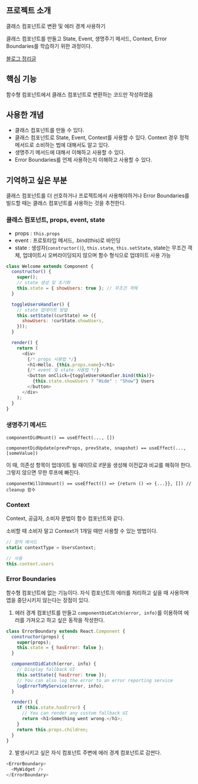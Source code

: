 ## 프로젝트 소개

클래스 컴포넌트로 변환 및 에러 경계 사용하기

클래스 컴포넌트를 만들고 State, Event, 생명주기 메서드, Context, Error Boundaries를 학습하기 위한 과정이다.

[블로그 정리글](https://github.com/jhan117/react-practice-projects/blob/main/study-notes/2022-12-28-react-learn9.md)

## 핵심 기능

함수형 컴포넌트에서 클래스 컴포넌트로 변환하는 코드만 작성하였음

## 사용한 개념

- 클래스 컴포넌트를 만들 수 있다.
- 클래스 컴포넌트로 State, Event, Context를 사용할 수 있다.
  Context 경우 정적 메서드로 소비하는 법에 대해서도 알고 있다.
- 생명주기 메서드에 대해서 이해하고 사용할 수 있다.
- Error Boundaries를 언제 사용하는지 이해하고 사용할 수 있다.

## 기억하고 싶은 부분

클래스 컴포넌트를 더 선호하거나 프로젝트에서 사용해야하거나 Error Boundaries를 빌드할 때는 클래스 컴포넌트를 사용하는 것을 추천한다.

### 클래스 컴포넌트, props, event, state

- props : `this.props`
- event : 프로토타입 메서드, .bind(this)로 바인딩
- state : 생성자(`constructor()`), `this.state`, `this.setState`, state는 무조건 객체, 업데이트시 오버라이딩되지 않으며 함수 형식으로 업데이트 사용 가능

```javascript
class Welcome extends Component {
  constructor() {
    super();
    // state 생성 및 초기화
    this.state = { showUsers: true }; // 무조건 객체
  }

  toggleUsersHandler() {
    // state 업데이트 방법
    this.setState((curState) => ({
      showUsers: !curState.showUsers,
    }));
  }

  render() {
    return (
      <div>
        {/* props 사용법 */}
        <h1>Hello, {this.props.name}</h1>
        {/* event 및 state 사용법 */}
        <button onClick={toggleUsersHandler.bind(this)}>
          {this.state.showUsers ? "Hide" : "Show"} Users
        </button>
      </div>
    );
  }
}
```

### 생명주기 메서드

`componentDidMount() == useEffect(..., [])`

`componentDidUpdate(prevProps, prevState, snapshot) == useEffect(..., [someValue])`

이 때, 의존성 항목이 업데이트 될 때이므로 if문을 생성해 이전값과 비교를 해줘야 한다. 그렇지 않으면 무한 루프에 빠진다.

`componentWillUnmount() == useEffect(() => {return () => {...}}, []) // cleanup 함수`

### Context

Context, 공급자, 소비자 문법이 함수 컴포넌트와 같다.

소비할 때 소비자 말고 Context가 1개일 때만 사용할 수 있는 방법이다.

```javascript
// 정적 메서드
static contextType = UsersContext;

// 사용
this.context.users
```

### Error Boundaries

함수형 컴포넌트에 없는 기능이다. 자식 컴포넌트의 에러를 처리하고 싶을 때 사용하며 앱을 중단시키지 않는다는 장점이 있다.

1. 에러 경계 컴포넌트를 만들고 `componentDidCatch(error, info)`를 이용하여 에러를 가져오고 하고 싶은 동작을 작성한다.

```js
class ErrorBoundary extends React.Component {
  constructor(props) {
    super(props);
    this.state = { hasError: false };
  }

  componentDidCatch(error, info) {
    // Display fallback UI
    this.setState({ hasError: true });
    // You can also log the error to an error reporting service
    logErrorToMyService(error, info);
  }

  render() {
    if (this.state.hasError) {
      // You can render any custom fallback UI
      return <h1>Something went wrong.</h1>;
    }
    return this.props.children;
  }
}
```

2. 발생시키고 싶은 자식 컴포넌트 주변에 에러 경계 컴포넌트로 감싼다.

```js
<ErrorBoundary>
  <MyWidget />
</ErrorBoundary>
```
